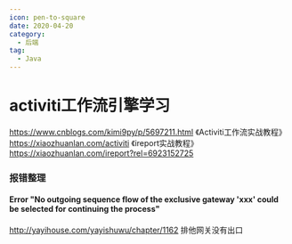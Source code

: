 ```yaml
---
icon: pen-to-square
date: 2020-04-20
category:
  - 后端
tag:
  - Java
---
```


# activiti工作流引擎学习

https://www.cnblogs.com/kimi9py/p/5697211.html
《Activiti工作流实战教程》 https://xiaozhuanlan.com/activiti
《ireport实战教程》 https://xiaozhuanlan.com/ireport?rel=6923152725
### 报错整理
#### Error "No outgoing sequence flow of the exclusive gateway 'xxx' could be selected for continuing the process"
http://yayihouse.com/yayishuwu/chapter/1162
排他网关没有出口
